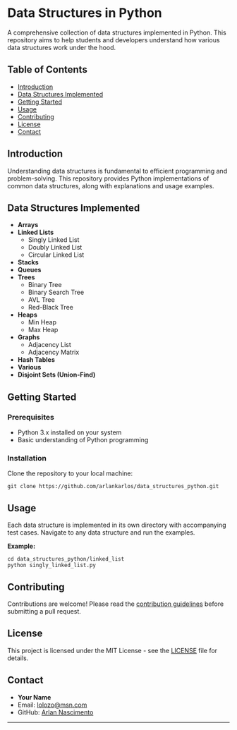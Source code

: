<!DOCTYPE html>
<html lang="en">
<head>
    <meta charset="UTF-8">
</head>
<body>

<h1>Data Structures in Python</h1>

<p>A comprehensive collection of data structures implemented in Python. This repository aims to help students and developers understand how various data structures work under the hood.</p>

<h2>Table of Contents</h2>

<ul>
    <li><a href="#introduction">Introduction</a></li>
    <li><a href="#data-structures-implemented">Data Structures Implemented</a></li>
    <li><a href="#getting-started">Getting Started</a></li>
    <li><a href="#usage">Usage</a></li>
    <li><a href="#contributing">Contributing</a></li>
    <li><a href="#license">License</a></li>
    <li><a href="#contact">Contact</a></li>
</ul>

<h2 id="introduction">Introduction</h2>

<p>Understanding data structures is fundamental to efficient programming and problem-solving. This repository provides Python implementations of common data structures, along with explanations and usage examples.</p>

<h2 id="data-structures-implemented">Data Structures Implemented</h2>

<ul>
    <li><strong>Arrays</strong></li>
    <li><strong>Linked Lists</strong>
        <ul>
            <li>Singly Linked List</li>
            <li>Doubly Linked List</li>
            <li>Circular Linked List</li>
        </ul>
    </li>
    <li><strong>Stacks</strong></li>
    <li><strong>Queues</strong></li>
    <li><strong>Trees</strong>
        <ul>
            <li>Binary Tree</li>
            <li>Binary Search Tree</li>
            <li>AVL Tree</li>
            <li>Red-Black Tree</li>
        </ul>
    </li>
    <li><strong>Heaps</strong>
        <ul>
            <li>Min Heap</li>
            <li>Max Heap</li>
        </ul>
    </li>
    <li><strong>Graphs</strong>
        <ul>
            <li>Adjacency List</li>
            <li>Adjacency Matrix</li>
        </ul>
    </li>
    <li><strong>Hash Tables</strong></li>
    <li><strong>Various</strong></li>
    <li><strong>Disjoint Sets (Union-Find)</strong></li>
</ul>

<h2 id="getting-started">Getting Started</h2>

<h3>Prerequisites</h3>

<ul>
    <li>Python 3.x installed on your system</li>
    <li>Basic understanding of Python programming</li>
</ul>

<h3>Installation</h3>

<p>Clone the repository to your local machine:</p>

<pre><code>git clone https://github.com/arlankarlos/data_structures_python.git
</code></pre>

<h2 id="usage">Usage</h2>

<p>Each data structure is implemented in its own directory with accompanying test cases. Navigate to any data structure and run the examples.</p>

<p><strong>Example:</strong></p>

<pre><code>cd data_structures_python/linked_list
python singly_linked_list.py
</code></pre>

<h2 id="contributing">Contributing</h2>

<p>Contributions are welcome! Please read the <a href="CONTRIBUTING.md">contribution guidelines</a> before submitting a pull request.</p>

<h2 id="license">License</h2>

<p>This project is licensed under the MIT License - see the <a href="LICENSE">LICENSE</a> file for details.</p>

<h2 id="contact">Contact</h2>

<ul>
    <li><strong>Your Name</strong></li>
    <li>Email: <a href="mailto:lolozo@msn.com" target="_blank">lolozo@msn.com</a></li>
    <li>GitHub: <a href="https://github.com/arlankarlos" target="_blank">Arlan Nascimento</a></li>
</ul>

<hr>


</body>
</html>
